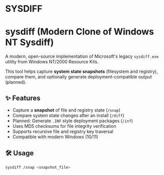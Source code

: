 # SYSDIFF
# sysdiff (Modern Clone of Windows NT Sysdiff)

A modern, open-source implementation of Microsoft's legacy `sysdiff.exe` utility from Windows NT/2000 Resource Kits.

This tool helps capture **system state snapshots** (filesystem and registry), compare them, and optionally generate deployment-compatible output (planned).

## ✨ Features

- Capture a **snapshot** of file and registry state (`/snap`)
- Compare system state changes after an install (`/diff`)
- Planned: Generate `.INF` style deployment packages (`/inf`)
- Uses MD5 checksums for file integrity verification
- Supports recursive file and registry key traversal
- Compatible with modern Windows (10/11)

## 🛠️ Usage

```bash
sysdiff /snap <snapshot_file>

